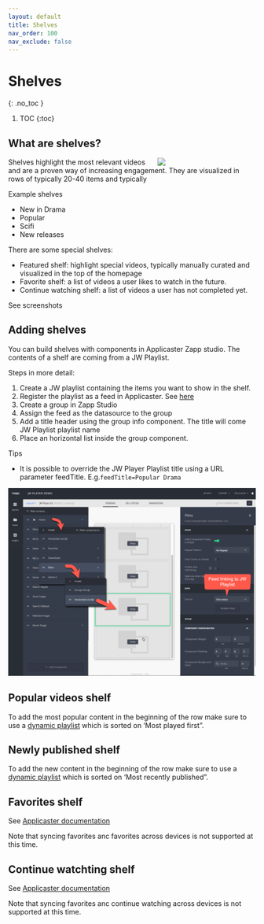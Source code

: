 ```yaml
---
layout: default
title: Shelves
nav_order: 100
nav_exclude: false
---
```

# Shelves
{: .no_toc }

1. TOC
{:toc}

## What are shelves? 
<img align="right" src="./img/shelves.png" width="200">
Shelves highlight the most relevant videos and are a proven way of increasing engagement. They are visualized in rows of typically 20-40 items and typically 

Example shelves
- New in Drama
- Popular
- Scifi
- New releases

There are some special shelves:
- Featured shelf: highlight special videos, typically manually curated and visualized in the top of the homepage
- Favorite shelf: a list of videos a user likes to watch in the future. 
- Continue watching shelf:  a list of videos a user has not completed yet. 

See screenshots

## Adding shelves
You can build shelves with components in Applicaster Zapp studio. The contents of a shelf are coming from a JW Playlist.

Steps in more detail: 
1. Create a JW playlist containing the items you want to show in the shelf.  
1. Register the playlist as a feed in Applicaster. See [here](https://docs.applicaster.com/integrations/jw-endpoints)
1. Create a group in Zapp Studio
1. Assign the feed as the datasource to the group
1. Add a title header using the group info component.  The title will come JW Playlist playlist name
1. Place an horizontal list inside the group component.

Tips
- It is possible to override the JW Player Playlist title using a URL parameter feedTitle. E.g.`feedTitle=Popular Drama`
<img src="./img/shelf-in-studio.png" width="768">


## Popular videos shelf 
To add the most popular content in the beginning of the row make sure to use a [dynamic playlist](https://support.jwplayer.com/articles/create-a-dynamic-playlist) which is sorted on ‘Most played first”.

## Newly published shelf
To add the new  content in the beginning of the row make sure to use a [dynamic playlist](https://support.jwplayer.com/articles/create-a-dynamic-playlist) which is sorted on ‘Most recently published”.

<!--
Because you watched’ shelf
Grab the most recently completed movie and put its MediaID in the Related videos feed.-->

## Favorites shelf 
See [Applicaster documentation](https://docs.applicaster.com/using-zapp/favourites)

Note that syncing favorites anc favorites across devices is not supported at this time. 


## Continue watchting shelf 
See [Applicaster documentation](https://docs.applicaster.com/using-zapp/continue-watching)

Note that syncing favorites anc continue watching across devices is not supported at this time. 

